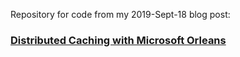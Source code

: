 
Repository for code from my 2019-Sept-18 blog post:

### [Distributed Caching with Microsoft Orleans](https://mcguirev10.com/2019/09/18/distributed-caching-with-microsoft-orleans.html)
